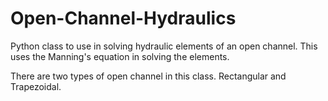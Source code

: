 # Open-Channel-Hydraulics
Python class to use in solving hydraulic elements of an open channel. This uses the Manning's equation in solving the elements.

There are two types of open channel in this class. Rectangular and Trapezoidal.
